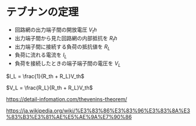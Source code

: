 # テブナンの定理

- 回路網の出力端子間の開放電圧 $V_th$
- 出力端子間から見た回路網の内部抵抗を $R_th$
- 出力端子間に接続する負荷の抵抗値を $R_L$
- 負荷に流れる電流を $I_L$
- 負荷を接続したときの端子端子間の電圧を $V_L$



$I_L = \frac{1}{R_th + R_L}V_th$

$V_L = \frac{R_L}{R_th + R_L}V_th$


https://detail-infomation.com/thevenins-theorem/

https://ja.wikipedia.org/wiki/%E3%83%86%E3%83%96%E3%83%8A%E3%83%B3%E3%81%AE%E5%AE%9A%E7%90%86


